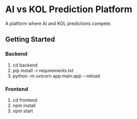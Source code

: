# AI vs KOL Prediction Platform

A platform where AI and KOL predictions compete.

## Getting Started

### Backend
1. cd backend
2. pip install -r requirements.txt
3. python -m uvicorn app.main:app --reload

### Frontend
1. cd frontend
2. npm install
3. npm start
